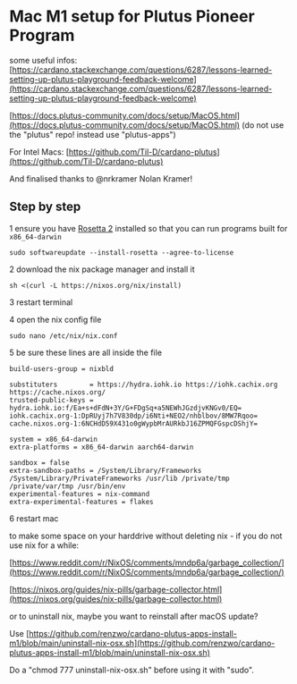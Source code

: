 # Mac M1 setup for Plutus Pioneer Program

some useful infos:
[https://cardano.stackexchange.com/questions/6287/lessons-learned-setting-up-plutus-playground-feedback-welcome](https://cardano.stackexchange.com/questions/6287/lessons-learned-setting-up-plutus-playground-feedback-welcome)

[https://docs.plutus-community.com/docs/setup/MacOS.html](https://docs.plutus-community.com/docs/setup/MacOS.html) (do not use the "plutus" repo! instead use "plutus-apps")

For Intel Macs: [https://github.com/Til-D/cardano-plutus](https://github.com/Til-D/cardano-plutus)

And finalised thanks to @nrkramer Nolan Kramer!

## Step by step

1 ensure you have [Rosetta 2](https://support.apple.com/en-us/HT211861) installed so that you can run programs built for `x86_64-darwin`
```console
sudo softwareupdate --install-rosetta --agree-to-license
```

2 download the nix package manager and install it
```console
sh <(curl -L https://nixos.org/nix/install)
```
3 restart terminal

4 open the nix config file
```console
sudo nano /etc/nix/nix.conf
```
5 be sure these lines are all inside the file
```console
build-users-group = nixbld

substituters        = https://hydra.iohk.io https://iohk.cachix.org https://cache.nixos.org/
trusted-public-keys = hydra.iohk.io:f/Ea+s+dFdN+3Y/G+FDgSq+a5NEWhJGzdjvKNGv0/EQ= iohk.cachix.org-1:DpRUyj7h7V830dp/i6Nti+NEO2/nhblbov/8MW7Rqoo= cache.nixos.org-1:6NCHdD59X431o0gWypbMrAURkbJ16ZPMQFGspcDShjY=

system = x86_64-darwin
extra-platforms = x86_64-darwin aarch64-darwin

sandbox = false
extra-sandbox-paths = /System/Library/Frameworks /System/Library/PrivateFrameworks /usr/lib /private/tmp /private/var/tmp /usr/bin/env
experimental-features = nix-command
extra-experimental-features = flakes
```
6 restart mac

to make some space on your harddrive without deleting nix - if you do not use nix for a while:

[https://www.reddit.com/r/NixOS/comments/mndp6a/garbage_collection/](https://www.reddit.com/r/NixOS/comments/mndp6a/garbage_collection/)

[https://nixos.org/guides/nix-pills/garbage-collector.html](https://nixos.org/guides/nix-pills/garbage-collector.html)


or to uninstall nix, maybe you want to reinstall after macOS update?

Use [https://github.com/renzwo/cardano-plutus-apps-install-m1/blob/main/uninstall-nix-osx.sh](https://github.com/renzwo/cardano-plutus-apps-install-m1/blob/main/uninstall-nix-osx.sh)

Do a "chmod 777 uninstall-nix-osx.sh" before using it with "sudo".

